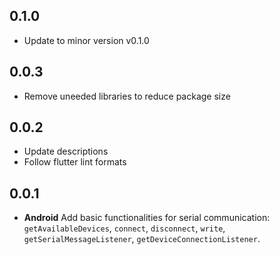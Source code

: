 ## 0.1.0
- Update to minor version v0.1.0

## 0.0.3
- Remove uneeded libraries to reduce package size

## 0.0.2
- Update descriptions
- Follow flutter lint formats

## 0.0.1

- **Android** Add basic functionalities for serial communication: `getAvailableDevices`, `connect`, `disconnect`, `write`, `getSerialMessageListener`, `getDeviceConnectionListener`.
